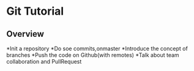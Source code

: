 # Git Tutorial

## Overview

*Init a repository
*Do soe commits,onmaster
*Introduce the concept of branches
*Push the code on Github(with remotes)
*Talk about team collaboration and PullRequest